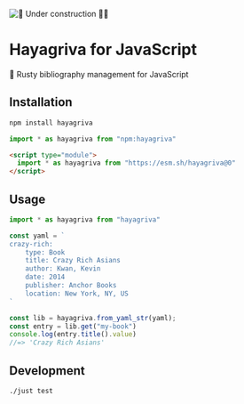 ![🚧 Under construction 👷‍♂️](https://i.imgur.com/LEP2R3N.png)

# Hayagriva for JavaScript

🦀 Rusty bibliography management for JavaScript

## Installation

```sh
npm install hayagriva
```

```js
import * as hayagriva from "npm:hayagriva"
```

```html
<script type="module">
  import * as hayagriva from "https://esm.sh/hayagriva@0"
</script>
```

## Usage

```js
import * as hayagriva from "hayagriva"

const yaml = `
crazy-rich:
    type: Book
    title: Crazy Rich Asians
    author: Kwan, Kevin
    date: 2014
    publisher: Anchor Books
    location: New York, NY, US
`

const lib = hayagriva.from_yaml_str(yaml);
const entry = lib.get("my-book")
console.log(entry.title().value)
//=> 'Crazy Rich Asians'
```

## Development

```sh
./just test
```

